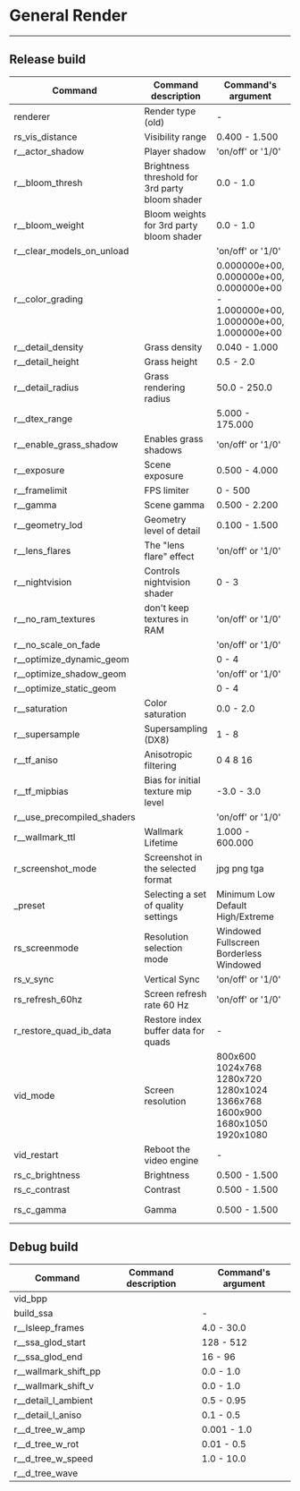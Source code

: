 # General Render

___

## Release build

| Command | Command description | Command's argument | Note |
|---|---|---|---|
| renderer | Render type (old) | - | - |
| rs_vis_distance | Visibility range | 0.400 - 1.500 | - |
| r__actor_shadow | Player shadow | 'on/off' or '1/0' | - |
| r__bloom_thresh | Brightness threshold for 3rd party bloom shader | 0.0 - 1.0 | - |
| r__bloom_weight | Bloom weights for 3rd party bloom shader | 0.0 - 1.0 | - |
| r__clear_models_on_unload |  | 'on/off' or '1/0' | - |
| r__color_grading |  | 0.000000e+00, 0.000000e+00, 0.000000e+00 - 1.000000e+00, 1.000000e+00, 1.000000e+00 | - |
| r__detail_density | Grass density | 0.040 - 1.000 | - |
| r__detail_height | Grass height | 0.5 - 2.0 | - |
| r__detail_radius | Grass rendering radius | 50.0 - 250.0 | - |
| r__dtex_range |  | 5.000 - 175.000 | - |
| r__enable_grass_shadow | Enables grass shadows | 'on/off' or '1/0' | - |
| r__exposure | Scene exposure | 0.500 - 4.000 | - |
| r__framelimit | FPS limiter | 0 - 500 | - |
| r__gamma | Scene gamma | 0.500 - 2.200 | - |
| r__geometry_lod | Geometry level of detail | 0.100 - 1.500 | - |
| r__lens_flares | The "lens flare" effect | 'on/off' or '1/0' | - |
| r__nightvision | Controls nightvision shader | 0 - 3 | - |
| r__no_ram_textures | don't keep textures in RAM | 'on/off' or '1/0' | - |
| r__no_scale_on_fade |  | 'on/off' or '1/0' | - |
| r__optimize_dynamic_geom |  | 0 - 4 | - |
| r__optimize_shadow_geom |  | 'on/off' or '1/0' | - |
| r__optimize_static_geom |  | 0 - 4 | - |
| r__saturation | Color saturation | 0.0 - 2.0 | - |
| r__supersample | Supersampling (DX8) | 1 - 8 | - |
| r__tf_aniso | Anisotropic filtering | 0 4 8 16 | - |
| r__tf_mipbias | Bias for initial texture mip level | -3.0 - 3.0 | - |
| r__use_precompiled_shaders |  | 'on/off' or '1/0' | - |
| r__wallmark_ttl | Wallmark Lifetime | 1.000 - 600.000 | - |
| r_screenshot_mode | Screenshot in the selected format | jpg png tga | - |
| _preset | Selecting a set of quality settings | Minimum Low Default High/Extreme | - |
| rs_screenmode | Resolution selection mode | Windowed Fullscreen Borderless Windowed | - |
| rs_v_sync | Vertical Sync | 'on/off' or '1/0' | - |
| rs_refresh_60hz | Screen refresh rate 60 Hz | 'on/off' or '1/0' | - |
| r_restore_quad_ib_data | Restore index buffer data for quads | - | - |
| vid_mode | Screen resolution | 800x600 1024x768 1280x720 1280x1024 1366x768 1600x900 1680x1050 1920x1080 | - |
| vid_restart | Reboot the video engine | - | - |
| rs_c_brightness | Brightness | 0.500 - 1.500 | - |
| rs_c_contrast | Contrast | 0.500 - 1.500 | - |
| rs_c_gamma | Gamma | 0.500 - 1.500 | Not working |

## Debug build

| Command | Command description | Command's argument |
|---|---|---|
| vid_bpp |  |  |
| build_ssa |  | - |
| r__lsleep_frames |  | 4.0 - 30.0 |
| r__ssa_glod_start |  | 128 - 512 |
| r__ssa_glod_end |  | 16 - 96 |
| r__wallmark_shift_pp |  | 0.0 - 1.0 |
| r__wallmark_shift_v |  | 0.0 - 1.0 |
| r__detail_l_ambient |  | 0.5 - 0.95 |
| r__detail_l_aniso |  | 0.1 - 0.5 |
| r__d_tree_w_amp |  | 0.001 - 1.0 |
| r__d_tree_w_rot |  | 0.01 - 0.5 |
| r__d_tree_w_speed |  | 1.0 - 10.0 |
| r__d_tree_wave |  |  |
